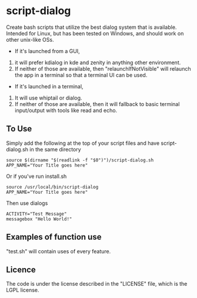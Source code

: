 script-dialog
=============

Create bash scripts that utilize the best dialog system that is available. Intended for Linux, but has been tested on Windows, and should work on other unix-like OSs.

* If it's launched from a GUI,
 1. it will prefer kdialog in kde and zenity in anything other environment.
 2. If neither of those are available, then "relaunchIfNotVisible" will relaunch the app in a terminal so that a terminal UI can be used.
* If it's launched in a terminal,
 1. It will use whiptail or dialog.
 2. If neither of those are available, then it will fallback to basic terminal input/output with tools like read and echo.

To Use
-------
Simply add the following at the top of your script files and have script-dialog.sh in the same directory

    source $(dirname "$(readlink -f "$0")")/script-dialog.sh
    APP_NAME="Your Title goes here"

Or if you've run install.sh

    source /usr/local/bin/script-dialog
    APP_NAME="Your Title goes here"

Then use dialogs

    ACTIVITY="Test Message"
    messagebox "Hello World!"

Examples of function use
------------------------
"test.sh" will contain uses of every feature.

Licence
--------
The code is under the license described in the "LICENSE" file, which is the LGPL license.